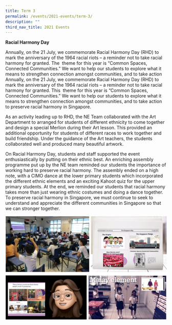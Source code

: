 ```yaml
---
title: Term 3
permalink: /events/2021-events/term-3/
description: ""
third_nav_title: 2021 Events
---
```

**Racial Harmony Day**

Annually, on the 21 July, we commemorate Racial Harmony Day (RHD) to mark the anniversary of the 1964 racial riots – a reminder not to take racial harmony for granted. The  theme for this year is “Common Spaces, Connected Communities.” We want to help our students to explore what it means to strengthen connection amongst communities, and to take action Annually, on the 21 July, we commemorate Racial Harmony Day (RHD) to mark the anniversary of the 1964 racial riots – a reminder not to take racial harmony for granted. This  theme for this year is “Common Spaces, Connected Communities.” We want to help our students to explore what it means to strengthen connection amongst communities, and to take action to preserve racial harmony in Singapore.    
  
As an activity leading up to RHD, the NE Team collaborated with the Art Department to arranged for students of different ethnicity to come together and design a special Merlion during their Art lesson. This provided an additional opportunity for students of different races to work together and build friendship. Under the guidance of the Art teachers, the students collaborated well and produced many beautiful artwork.    
  
On Racial Harmony Day, students and staff supported the event enthusiastically by putting on their ethnic best. An enriching assembly programme put up by the NE team reminded our students the importance of working hard to preserve racial harmony. The assembly ended on a high note, with a CIMO dance at the lower primary students which incorporated the different ethnic elements and an exciting Kahoot quiz for the upper primary students. At the end, we reminded our students that racial harmony takes more than just wearing ethnic costumes and doing a dance together. To preserve racial harmony in Singapore, we must continue to seek to understand and appreciate the different communities in Singapore so that we can stronger together.  

![Racial Harmony Day](/images/Racial%20Harmony%20Day.png)

